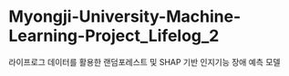 # Myongji-University-Machine-Learning-Project_Lifelog_2
라이프로그 데이터를 활용한 랜덤포레스트 및 SHAP 기반 인지기능 장애 예측 모델
